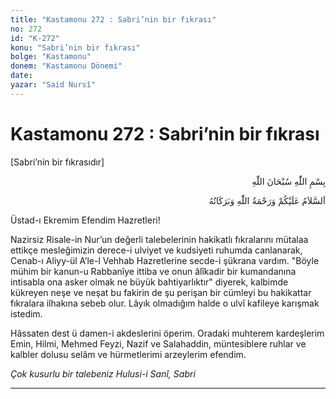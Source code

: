```yaml
---
title: "Kastamonu 272 : Sabri’nin bir fıkrası"
no: 272
id: "K-272"
konu: "Sabri’nin bir fıkrası"
bolge: "Kastamonu"
donem: "Kastamonu Dönemi"
date: 
yazar: "Said Nursî"
---
```


# Kastamonu 272 : Sabri’nin bir fıkrası

<p class="takdim">[Sabri’nin bir fıkrasıdır]</p>

<p class="arabic" dir="rtl" title="Meal: “Allah'ın ismiyle, O her türlü kusurdan münezzehtir.”">بِسْمِ اللّٰهِ سُبْحَانَ اللّٰهِ</p>

<p class="arabic" dir="rtl" title="Meal: “Allah’ın selâmı, rahmeti ve bereketleri, üzerinize olsun.”">اَلسَّلاَمُ عَلَيْكُمْ وَرَحْمَةُ اللّٰهِ وَبَرَكَاتُهُ</p>

Üstad-ı Ekremim Efendim Hazretleri!

Nazirsiz Risale-in Nur’un değerli talebelerinin hakikatlı fıkralarını mütalaa ettikçe mesleğimizin derece-i ulviyet ve kudsiyeti ruhumda canlanarak, Cenab-ı Aliyy-ül A’le-l Vehhab Hazretlerine secde-i şükrana vardım. "Böyle mühim bir kanun-u Rabbanîye ittiba ve onun âlîkadir bir kumandanına intisabla ona asker olmak ne büyük bahtiyarlıktır" diyerek, kalbimde kükreyen neşe ve neşat bu fakirin de şu perişan bir cümleyi bu hakikattar fıkralara ilhakına sebeb olur. Lâyık olmadığım halde o ulvî kafileye karışmak istedim.

Hâssaten dest ü damen-i akdeslerini öperim. Oradaki muhterem kardeşlerim Emin, Hilmi, Mehmed Feyzi, Nazif ve Salahaddin, müntesiblere ruhlar ve kalbler dolusu selâm ve hürmetlerimi arzeylerim efendim.

*Çok kusurlu bir talebeniz*
*Hulusi-i Sanî, Sabri*

***
